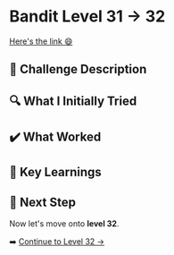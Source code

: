 # Bandit Level 31 → 32
[Here's the link 😄](https://overthewire.org/wargames/bandit/bandit31.html)

## 📝 **Challenge Description**  

## 🔍 **What I Initially Tried**  

## ✔️ What Worked




## 🧠 Key Learnings



## 🔐 Next Step
Now let's move onto **level 32**. 

➡️ [Continue to Level 32 →](https://github.com/aminuzz/Bandit-CTF-Journey/blob/main/level%2032.md)

